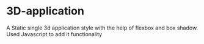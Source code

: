 # 3D-application

A Static single 3d application style with the help of flexbox and box shadow.
Used Javascript to add it functionality
